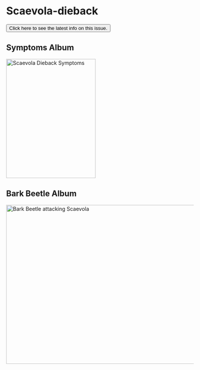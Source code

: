 # Scaevola-dieback

<a href="https://aubreymoore.github.io/Scaevola-dieback/scaevola_dieback.pdf"><button>Click here to see the latest info on this issue.</button></a>

## Symptoms Album
<a data-flickr-embed="true"  href="https://www.flickr.com/photos/62580975@N02/albums/72157682123826633" title="Scaevola Dieback Symptoms"><img src="https://c1.staticflickr.com/5/4274/35294687485_dda05409e8_n.jpg" width="240" height="320" alt="Scaevola Dieback Symptoms"></a>

## Bark Beetle Album
<a data-flickr-embed="true"  href="https://www.flickr.com/photos/62580975@N02/albums/72157682026200944" title="Bark Beetle attacking Scaevola"><img src="https://c1.staticflickr.com/5/4211/34903682210_79cfb00978_z.jpg" width="640" height="427" alt="Bark Beetle attacking Scaevola"></a>
